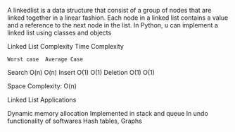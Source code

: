 A linkedlist is a data structure that consist of a group of nodes that are linked together in a linear fashion. Each node in a linked list contains a value and a reference to the next node in the list. In Python, u can implement a linked list using classes and objects

Linked List Complexity
Time Complexity

 	Worst case	Average Case
Search	O(n)	O(n)
Insert	O(1)	O(1)
Deletion	O(1)	O(1)

Space Complexity: O(n)

Linked List Applications

Dynamic memory allocation
Implemented in stack and queue
In undo functionality of softwares
Hash tables, Graphs